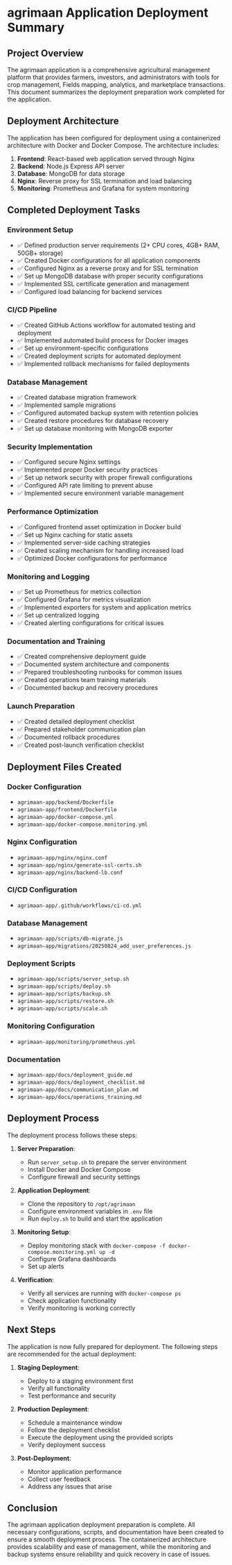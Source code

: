 # agrimaan Application Deployment Summary

## Project Overview

The agrimaan application is a comprehensive agricultural management platform that provides farmers, investors, and administrators with tools for crop management, Fields mapping, analytics, and marketplace transactions. This document summarizes the deployment preparation work completed for the application.

## Deployment Architecture

The application has been configured for deployment using a containerized architecture with Docker and Docker Compose. The architecture includes:

1. **Frontend**: React-based web application served through Nginx
2. **Backend**: Node.js Express API server
3. **Database**: MongoDB for data storage
4. **Nginx**: Reverse proxy for SSL termination and load balancing
5. **Monitoring**: Prometheus and Grafana for system monitoring

## Completed Deployment Tasks

### Environment Setup
- ✅ Defined production server requirements (2+ CPU cores, 4GB+ RAM, 50GB+ storage)
- ✅ Created Docker configurations for all application components
- ✅ Configured Nginx as a reverse proxy and for SSL termination
- ✅ Set up MongoDB database with proper security configurations
- ✅ Implemented SSL certificate generation and management
- ✅ Configured load balancing for backend services

### CI/CD Pipeline
- ✅ Created GitHub Actions workflow for automated testing and deployment
- ✅ Implemented automated build process for Docker images
- ✅ Set up environment-specific configurations
- ✅ Created deployment scripts for automated deployment
- ✅ Implemented rollback mechanisms for failed deployments

### Database Management
- ✅ Created database migration framework
- ✅ Implemented sample migrations
- ✅ Configured automated backup system with retention policies
- ✅ Created restore procedures for database recovery
- ✅ Set up database monitoring with MongoDB exporter

### Security Implementation
- ✅ Configured secure Nginx settings
- ✅ Implemented proper Docker security practices
- ✅ Set up network security with proper firewall configurations
- ✅ Configured API rate limiting to prevent abuse
- ✅ Implemented secure environment variable management

### Performance Optimization
- ✅ Configured frontend asset optimization in Docker build
- ✅ Set up Nginx caching for static assets
- ✅ Implemented server-side caching strategies
- ✅ Created scaling mechanism for handling increased load
- ✅ Optimized Docker configurations for performance

### Monitoring and Logging
- ✅ Set up Prometheus for metrics collection
- ✅ Configured Grafana for metrics visualization
- ✅ Implemented exporters for system and application metrics
- ✅ Set up centralized logging
- ✅ Created alerting configurations for critical issues

### Documentation and Training
- ✅ Created comprehensive deployment guide
- ✅ Documented system architecture and components
- ✅ Prepared troubleshooting runbooks for common issues
- ✅ Created operations team training materials
- ✅ Documented backup and recovery procedures

### Launch Preparation
- ✅ Created detailed deployment checklist
- ✅ Prepared stakeholder communication plan
- ✅ Documented rollback procedures
- ✅ Created post-launch verification checklist

## Deployment Files Created

### Docker Configuration
- `agrimaan-app/backend/Dockerfile`
- `agrimaan-app/frontend/Dockerfile`
- `agrimaan-app/docker-compose.yml`
- `agrimaan-app/docker-compose.monitoring.yml`

### Nginx Configuration
- `agrimaan-app/nginx/nginx.conf`
- `agrimaan-app/nginx/generate-ssl-certs.sh`
- `agrimaan-app/nginx/backend-lb.conf`

### CI/CD Configuration
- `agrimaan-app/.github/workflows/ci-cd.yml`

### Database Management
- `agrimaan-app/scripts/db-migrate.js`
- `agrimaan-app/migrations/20250824_add_user_preferences.js`

### Deployment Scripts
- `agrimaan-app/scripts/server_setup.sh`
- `agrimaan-app/scripts/deploy.sh`
- `agrimaan-app/scripts/backup.sh`
- `agrimaan-app/scripts/restore.sh`
- `agrimaan-app/scripts/scale.sh`

### Monitoring Configuration
- `agrimaan-app/monitoring/prometheus.yml`

### Documentation
- `agrimaan-app/docs/deployment_guide.md`
- `agrimaan-app/docs/deployment_checklist.md`
- `agrimaan-app/docs/communication_plan.md`
- `agrimaan-app/docs/operations_training.md`

## Deployment Process

The deployment process follows these steps:

1. **Server Preparation**:
   - Run `server_setup.sh` to prepare the server environment
   - Install Docker and Docker Compose
   - Configure firewall and security settings

2. **Application Deployment**:
   - Clone the repository to `/opt/agrimaan`
   - Configure environment variables in `.env` file
   - Run `deploy.sh` to build and start the application

3. **Monitoring Setup**:
   - Deploy monitoring stack with `docker-compose -f docker-compose.monitoring.yml up -d`
   - Configure Grafana dashboards
   - Set up alerts

4. **Verification**:
   - Verify all services are running with `docker-compose ps`
   - Check application functionality
   - Verify monitoring is working correctly

## Next Steps

The application is now fully prepared for deployment. The following steps are recommended for the actual deployment:

1. **Staging Deployment**:
   - Deploy to a staging environment first
   - Verify all functionality
   - Test performance and security

2. **Production Deployment**:
   - Schedule a maintenance window
   - Follow the deployment checklist
   - Execute the deployment using the provided scripts
   - Verify deployment success

3. **Post-Deployment**:
   - Monitor application performance
   - Collect user feedback
   - Address any issues that arise

## Conclusion

The agrimaan application deployment preparation is complete. All necessary configurations, scripts, and documentation have been created to ensure a smooth deployment process. The containerized architecture provides scalability and ease of management, while the monitoring and backup systems ensure reliability and quick recovery in case of issues.
